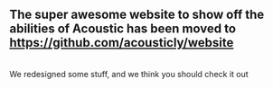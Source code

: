 ## The super awesome website to show off the abilities of Acoustic has been moved to https://github.com/acousticly/website
<br />
We redesigned some stuff, and we think you should check it out
